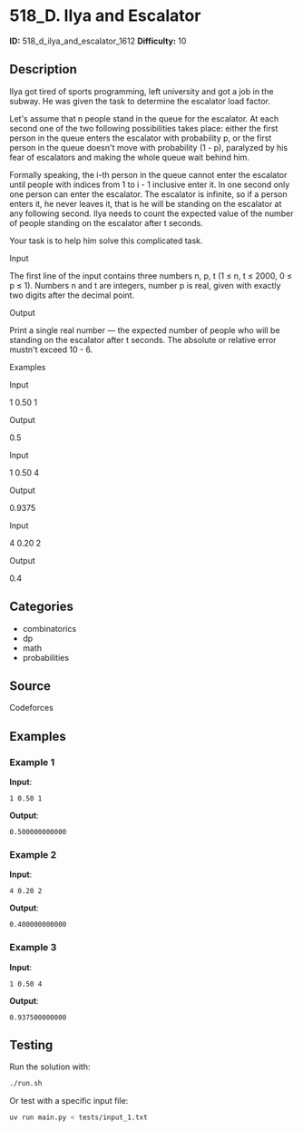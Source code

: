 # 518_D. Ilya and Escalator

**ID:** 518_d_ilya_and_escalator_1612
**Difficulty:** 10

## Description

Ilya got tired of sports programming, left university and got a job in the subway. He was given the task to determine the escalator load factor. 

Let's assume that n people stand in the queue for the escalator. At each second one of the two following possibilities takes place: either the first person in the queue enters the escalator with probability p, or the first person in the queue doesn't move with probability (1 - p), paralyzed by his fear of escalators and making the whole queue wait behind him.

Formally speaking, the i-th person in the queue cannot enter the escalator until people with indices from 1 to i - 1 inclusive enter it. In one second only one person can enter the escalator. The escalator is infinite, so if a person enters it, he never leaves it, that is he will be standing on the escalator at any following second. Ilya needs to count the expected value of the number of people standing on the escalator after t seconds. 

Your task is to help him solve this complicated task.

Input

The first line of the input contains three numbers n, p, t (1 ≤ n, t ≤ 2000, 0 ≤ p ≤ 1). Numbers n and t are integers, number p is real, given with exactly two digits after the decimal point.

Output

Print a single real number — the expected number of people who will be standing on the escalator after t seconds. The absolute or relative error mustn't exceed 10 - 6.

Examples

Input

1 0.50 1


Output

0.5


Input

1 0.50 4


Output

0.9375


Input

4 0.20 2


Output

0.4

## Categories

- combinatorics
- dp
- math
- probabilities

## Source

Codeforces

## Examples

### Example 1

**Input**:
```
1 0.50 1
```

**Output**:
```
0.500000000000
```

### Example 2

**Input**:
```
4 0.20 2
```

**Output**:
```
0.400000000000
```

### Example 3

**Input**:
```
1 0.50 4
```

**Output**:
```
0.937500000000
```


## Testing

Run the solution with:

```bash
./run.sh
```

Or test with a specific input file:

```bash
uv run main.py < tests/input_1.txt
```
